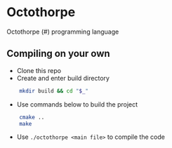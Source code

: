 # Octothorpe

Octothorpe (#) programming language

## Compiling on your own

+ Clone this repo
+ Create and enter build directory

```bash
    mkdir build && cd "$_"
```

+ Use commands below to build the project

```bash
    cmake ..
    make
```

+ Use `./octothorpe <main file>` to compile the code